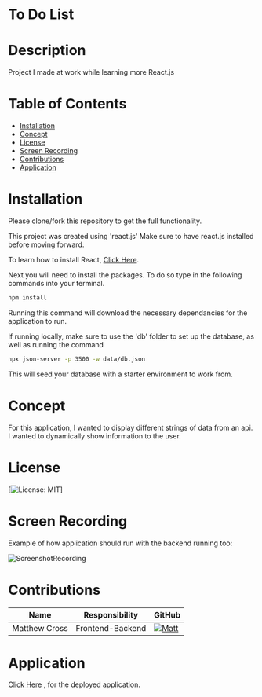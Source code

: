 # To Do List

# Description

Project I made at work while learning more React.js

# Table of Contents
  * [Installation](#Installation)
  * [Concept](#Concept)
  * [License](#License)
  * [Screen Recording](#Screen-Recording)
  * [Contributions](#Contributions)
  * [Application](#Application)


# Installation

Please clone/fork this repository to get the full functionality.

This project was created using 'react.js' Make sure to have react.js installed before moving forward.

To learn how to install React, [Click Here](https://reactjs.org/docs/getting-started.html).

Next you will need to install the packages. To do so type in the following commands into your terminal.

```bash
npm install
```
Running this command will download the necessary dependancies for the application to run.

If running locally, make sure to use the 'db' folder to set up the database, as well as running the command

```bash
npx json-server -p 3500 -w data/db.json
```

This will seed your database with a starter environment to work from.

# Concept

For this application, I wanted to display different strings of data from an api. I wanted to dynamically show information to the user.

# License

[![License: MIT](https://img.shields.io/badge/License-MIT-yellow.svg?style=flat-square)]

# Screen Recording

Example of how application should run with the backend running too:

![ScreenshotRecording](https://i.ibb.co/QdVMrBy/program.png)

# Contributions


Name | Responsibility | GitHub
-------- | ---------- | ---------
Matthew Cross | Frontend-Backend | [![Matt](https://img.shields.io/badge/GitHub-Matt-FF7000.svg?style=flat-square&logo=github)](https://github.com/MattCross01) 


# Application

[Click Here]() , for the deployed application.
